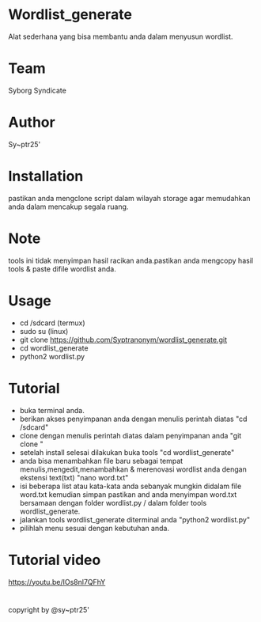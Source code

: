 # Wordlist_generate
Alat sederhana yang bisa membantu anda dalam menyusun wordlist.

# Team
 Syborg Syndicate
# Author 
 Sy~ptr25'
 
# Installation
pastikan anda mengclone script dalam wilayah storage
agar memudahkan anda dalam mencakup segala ruang.

# Note
tools ini tidak menyimpan hasil racikan anda.pastikan anda mengcopy hasil tools & paste difile wordlist anda.

# Usage
* cd /sdcard (termux)
* sudo su    (linux)
* git clone https://github.com/Syptranonym/wordlist_generate.git 
* cd wordlist_generate
* python2 wordlist.py

# Tutorial
* buka terminal anda.
* berikan akses penyimpanan anda dengan menulis perintah diatas "cd /sdcard" 
* clone dengan menulis perintah diatas dalam penyimpanan anda "git clone "
* setelah install selesai dilakukan buka tools "cd wordlist_generate"
* anda bisa menambahkan file baru sebagai tempat menulis,mengedit,menambahkan & merenovasi wordlist anda dengan ekstensi text(txt) "nano word.txt"
* isi beberapa list atau kata-kata anda sebanyak mungkin didalam file word.txt kemudian simpan pastikan and anda menyimpan word.txt bersamaan dengan folder wordlist.py / dalam folder tools wordlist_generate.
* jalankan tools wordlist_generate diterminal anda "python2 wordlist.py"
* pilihlah menu sesuai dengan kebutuhan anda.

# Tutorial video
https://youtu.be/IOs8nl7QFhY


#
copyright by @sy~ptr25'

